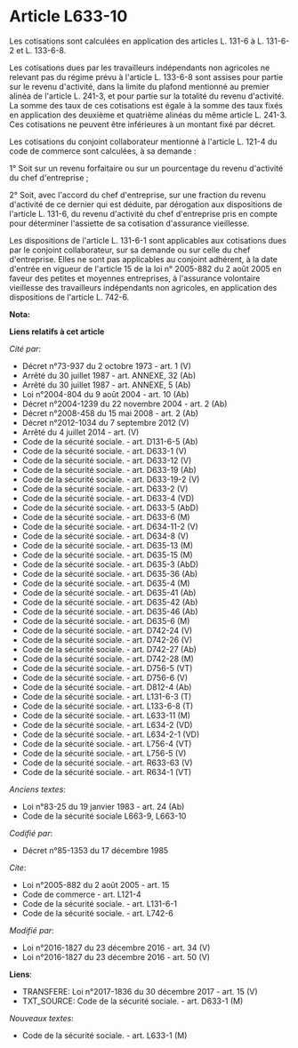 # Article L633-10

Les cotisations sont calculées en application des articles L. 131-6 à L. 131-6-2 et L. 133-6-8. 

Les cotisations dues par les travailleurs indépendants non agricoles ne relevant pas du régime prévu à l'article L. 133-6-8
sont assises pour partie sur le revenu d'activité, dans la limite du plafond mentionné au premier alinéa de l'article L.
241-3, et pour partie sur la totalité du revenu d'activité. La somme des taux de ces cotisations est égale à la somme des
taux fixés en application des deuxième et quatrième alinéas du même article L. 241-3. Ces cotisations ne peuvent être
inférieures à un montant fixé par décret. 

Les cotisations du conjoint collaborateur mentionné à l'article L. 121-4 du code de commerce sont calculées, à sa demande : 

1° Soit sur un revenu forfaitaire ou sur un pourcentage du revenu d'activité du chef d'entreprise ; 

2° Soit, avec l'accord du chef d'entreprise, sur une fraction du revenu d'activité de ce dernier qui est déduite, par
dérogation aux dispositions de l'article L. 131-6, du revenu d'activité du chef d'entreprise pris en compte pour déterminer
l'assiette de sa cotisation d'assurance vieillesse. 

Les dispositions de l'article L. 131-6-1 sont applicables aux cotisations dues par le conjoint collaborateur, sur sa demande
ou sur celle du chef d'entreprise. Elles ne sont pas applicables au conjoint adhérent, à la date d'entrée en vigueur de
l'article 15 de la loi n° 2005-882 du 2 août 2005 en faveur des petites et moyennes entreprises, à l'assurance volontaire
vieillesse des travailleurs indépendants non agricoles, en application des dispositions de l'article L. 742-6.

**Nota:**



**Liens relatifs à cet article**

_Cité par_:

  - Décret n°73-937 du 2 octobre 1973 - art. 1 (V)
  - Arrêté du 30 juillet 1987 - art. ANNEXE, 32 (Ab)
  - Arrêté du 30 juillet 1987 - art. ANNEXE, 5 (Ab)
  - Loi n°2004-804 du 9 août 2004 - art. 10 (Ab)
  - Décret n°2004-1239 du 22 novembre 2004 - art. 2 (Ab)
  - Décret n°2008-458 du 15 mai 2008 - art. 2 (Ab)
  - Décret n°2012-1034 du 7 septembre 2012 (V)
  - Arrêté du 4 juillet 2014 - art. (V)
  - Code de la sécurité sociale. - art. D131-6-5 (Ab)
  - Code de la sécurité sociale. - art. D633-1 (V)
  - Code de la sécurité sociale. - art. D633-12 (V)
  - Code de la sécurité sociale. - art. D633-19 (Ab)
  - Code de la sécurité sociale. - art. D633-19-2 (V)
  - Code de la sécurité sociale. - art. D633-2 (V)
  - Code de la sécurité sociale. - art. D633-4 (VD)
  - Code de la sécurité sociale. - art. D633-5 (AbD)
  - Code de la sécurité sociale. - art. D633-6 (M)
  - Code de la sécurité sociale. - art. D634-11-2 (V)
  - Code de la sécurité sociale. - art. D634-8 (V)
  - Code de la sécurité sociale. - art. D635-13 (M)
  - Code de la sécurité sociale. - art. D635-15 (M)
  - Code de la sécurité sociale. - art. D635-3 (AbD)
  - Code de la sécurité sociale. - art. D635-36 (Ab)
  - Code de la sécurité sociale. - art. D635-4 (M)
  - Code de la sécurité sociale. - art. D635-41 (Ab)
  - Code de la sécurité sociale. - art. D635-42 (Ab)
  - Code de la sécurité sociale. - art. D635-46 (Ab)
  - Code de la sécurité sociale. - art. D635-6 (M)
  - Code de la sécurité sociale. - art. D742-24 (V)
  - Code de la sécurité sociale. - art. D742-26 (V)
  - Code de la sécurité sociale. - art. D742-27 (Ab)
  - Code de la sécurité sociale. - art. D742-28 (M)
  - Code de la sécurité sociale. - art. D756-5 (VT)
  - Code de la sécurité sociale. - art. D756-6 (V)
  - Code de la sécurité sociale. - art. D812-4 (Ab)
  - Code de la sécurité sociale. - art. L131-6-3 (T)
  - Code de la sécurité sociale. - art. L133-6-8 (T)
  - Code de la sécurité sociale. - art. L633-11 (M)
  - Code de la sécurité sociale. - art. L634-2 (VD)
  - Code de la sécurité sociale. - art. L634-2-1 (VD)
  - Code de la sécurité sociale. - art. L756-4 (VT)
  - Code de la sécurité sociale. - art. L756-5 (V)
  - Code de la sécurité sociale. - art. R633-63 (V)
  - Code de la sécurité sociale. - art. R634-1 (VT)

_Anciens textes_:

  - Loi n°83-25 du 19 janvier 1983 - art. 24 (Ab)
  - Code de la sécurité sociale L663-9, L663-10

_Codifié par_:

  - Décret n°85-1353 du 17 décembre 1985

_Cite_:

  - Loi n°2005-882 du 2 août 2005 - art. 15
  - Code de commerce - art. L121-4
  - Code de la sécurité sociale. - art. L131-6-1
  - Code de la sécurité sociale. - art. L742-6

_Modifié par_:

  - Loi n°2016-1827 du 23 décembre 2016 - art. 34 (V)
  - Loi n°2016-1827 du 23 décembre 2016 - art. 50 (V)

**Liens**:

  - TRANSFERE: Loi n°2017-1836 du 30 décembre 2017 - art. 15 (V)
  - TXT_SOURCE: Code de la sécurité sociale. - art. D633-1 (M)

_Nouveaux textes_:

  - Code de la sécurité sociale. - art. L633-1 (M)
